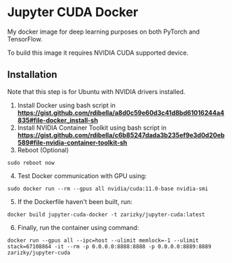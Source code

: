 # Jupyter CUDA Docker

My docker image for deep learning purposes on both PyTorch and TensorFlow.

To build this image it requires NVIDIA CUDA supported device.

## Installation

Note that this step is for Ubuntu with NVIDIA drivers installed.

1. Install Docker using bash script in **https://gist.github.com/rdibella/a8d0c59e60d3c41d8bd61016244a4835#file-docker_install-sh**
2. Install NVIDIA Container Toolkit using bash script in **https://gist.github.com/rdibella/c6b85247dada3b235ef9e3d0d20eb589#file-nvidia-container-toolkit-sh**
3. Reboot (Optional) 
```
sudo reboot now
``` 
4. Test Docker communication with GPU using:
```
sudo docker run --rm --gpus all nvidia/cuda:11.0-base nvidia-smi
```
5. If the Dockerfile haven't been built, run: 
```
docker build jupyter-cuda-docker -t zarizky/jupyter-cuda:latest
```
6. Finally, run the container using command:
```
docker run --gpus all --ipc=host --ulimit memlock=-1 --ulimit stack=67108864 -it --rm -p 0.0.0.0:8888:8888 -p 0.0.0.0:8889:8889 zarizky/jupyter-cuda
```
